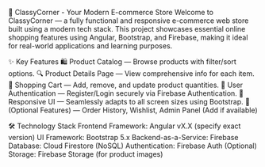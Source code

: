 🌟 ClassyCorner - Your Modern E-commerce Store
Welcome to ClassyCorner — a fully functional and responsive e-commerce web store built using a modern tech stack. This project showcases essential online shopping features using Angular, Bootstrap, and Firebase, making it ideal for real-world applications and learning purposes.

✨ Key Features
🛍️ Product Catalog — Browse products with filter/sort options.
🔍 Product Details Page — View comprehensive info for each item.
🛒 Shopping Cart — Add, remove, and update product quantities.
🔐 User Authentication — Register/Login securely via Firebase Authentication.
📱 Responsive UI — Seamlessly adapts to all screen sizes using Bootstrap.
🧾 (Optional Features) — Order History, Wishlist, Admin Panel (Add if available)

🛠️ Technology Stack
Frontend Framework: Angular vX.X (specify exact version)
UI Framework: Bootstrap 5.x
Backend-as-a-Service: Firebase
Database: Cloud Firestore (NoSQL)
Authentication: Firebase Auth
(Optional) Storage: Firebase Storage (for product images)
